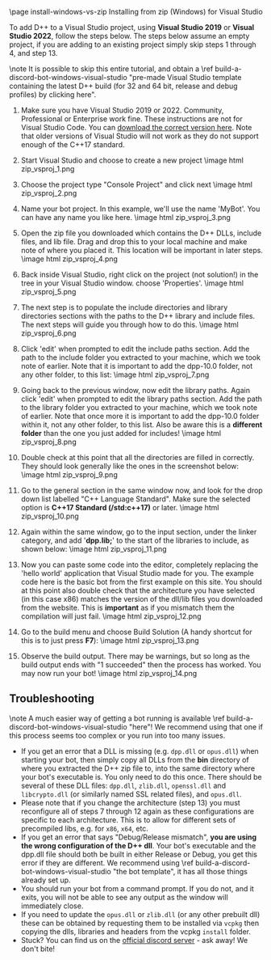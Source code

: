 \page install-windows-vs-zip Installing from zip (Windows) for Visual Studio

To add D++ to a Visual Studio project, using **Visual Studio 2019** or **Visual Studio 2022**, follow the steps below. The steps below assume an empty project, if you are adding to an existing project simply skip steps 1 through 4, and step 13.

\note It is possible to skip this entire tutorial, and obtain a \ref build-a-discord-bot-windows-visual-studio "pre-made Visual Studio template containing the latest D++ build (for 32 and 64 bit, release and debug profiles) by clicking here".

1. Make sure you have Visual Studio 2019 or 2022. Community, Professional or Enterprise work fine. These instructions are not for Visual Studio Code. You can [download the correct version here](https://visualstudio.microsoft.com/downloads/). Note that older versions of Visual Studio will not work as they do not support enough of the C++17 standard.

2. Start Visual Studio and choose to create a new project
\image html zip_vsproj_1.png

3. Choose the project type "Console Project" and click next
\image html zip_vsproj_2.png

4. Name your bot project. In this example, we'll use the name 'MyBot'. You can have any name you like here.
\image html zip_vsproj_3.png

5. Open the zip file you downloaded which contains the D++ DLLs, include files, and lib file. Drag and drop this to your local machine and make note of where you placed it. This location will be important in later steps.
\image html zip_vsproj_4.png

6. Back inside Visual Studio, right click on the project (not solution!) in the tree in your Visual Studio window. choose 'Properties'.
\image html zip_vsproj_5.png

7. The next step is to populate the include directories and library directories sections with the paths to the D++ library and include files. The next steps will guide you through how to do this.
\image html zip_vsproj_6.png

8. Click 'edit' when prompted to edit the include paths section. Add the path to the include folder you extracted to your machine, which we took note of earlier. Note that it is important to add the dpp-10.0 folder, not any other folder, to this list:
\image html zip_vsproj_7.png

9.  Going back to the previous window, now edit the library paths. Again click 'edit' when prompted to edit the library paths section. Add the path to the library folder you extracted to your machine, which we took note of earlier. Note that once more it is important to add the dpp-10.0 folder within it, not any other folder, to this list. Also be aware this is a **different folder** than the one you just added for includes!
\image html zip_vsproj_8.png

10. Double check at this point that all the directories are filled in correctly. They should look generally like the ones in the screenshot below:
\image html zip_vsproj_9.png

11. Go to the general section in the same window now, and look for the drop down list labelled "C++ Language Standard". Make sure the selected option is **C++17 Standard (/std:c++17)** or later.
\image html zip_vsproj_10.png

12. Again within the same window, go to the input section, under the linker category, and add '**dpp.lib;**' to the start of the libraries to include, as shown below:
\image html zip_vsproj_11.png

13. Now you can paste some code into the editor, completely replacing the 'hello world' application that Visual Studio made for you. The example code here is the basic bot from the first example on this site. You should at this point also double check that the architecture you have selected (in this case x86) matches the version of the dll/lib files you downloaded from the website. This is **important** as if you mismatch them the compilation will just fail.
\image html zip_vsproj_12.png

14. Go to the build menu and choose Build Solution (A handy shortcut for this is to just press **F7**):
\image html zip_vsproj_13.png

15. Observe the build output. There may be warnings, but so long as the build output ends with "1 succeeded" then the process has worked. You may now run your bot!
\image html zip_vsproj_14.png

## Troubleshooting

\note A much easier way of getting a bot running is available \ref build-a-discord-bot-windows-visual-studio "here"! We recommend using that one if this process seems too complex or you run into too many issues.

- If you get an error that a DLL is missing (e.g. `dpp.dll` or `opus.dll`) when starting your bot, then simply copy all DLLs from the **bin** directory of where you extracted the D++ zip file to, into the same directory where your bot's executable is. You only need to do this once. There should be several of these DLL files: `dpp.dll`, `zlib.dll`, `openssl.dll` and `libcrypto.dll` (or similarly named SSL related files), and `opus.dll`.
- Please note that if you change the architecture (step 13) you must reconfigure all of steps 7 through 12 again as these configurations are specific to each architecture. This is to allow for different sets of precompiled libs, e.g. for `x86`, `x64`, etc.
- If you get an error that says "Debug/Release mismatch", **you are using the wrong configuration of the D++ dll**. Your bot's executable and the dpp.dll file should both be built in either Release or Debug, you get this error if they are different. We recommend using \ref build-a-discord-bot-windows-visual-studio "the bot template", it has all those things already set up.
- You should run your bot from a command prompt. If you do not, and it exits, you will not be able to see any output as the window will immediately close.
- If you need to update the `opus.dll` or `zlib.dll` (or any other prebuilt dll) these can be obtained by requesting them to be installed via `vcpkg` then copying the dlls, libraries and headers from the vcpkg `install` folder.
- Stuck? You can find us on the [official discord server](https://discord.gg/dpp) - ask away! We don't bite!

